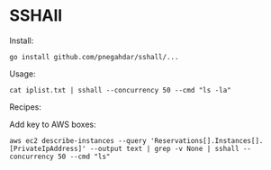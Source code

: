 SSHAll 
=======

Install:

    go install github.com/pnegahdar/sshall/...

Usage:

    cat iplist.txt | sshall --concurrency 50 --cmd "ls -la"
     
     
 Recipes:
 
 Add key to AWS boxes:
 
    aws ec2 describe-instances --query 'Reservations[].Instances[].[PrivateIpAddress]' --output text | grep -v None | sshall --concurrency 50 --cmd "ls"        
